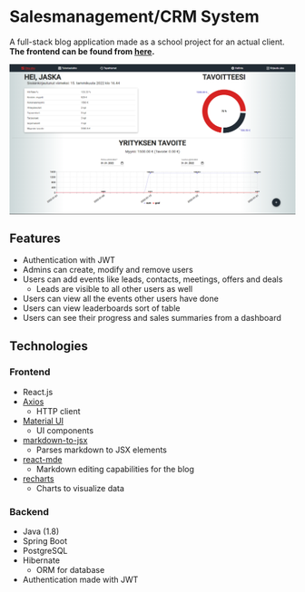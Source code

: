 # Salesmanagement/CRM System

A full-stack blog application made as a school project for an actual client. **The frontend can be found from [here](https://github.com/f4irline/salesmanagement-crm-client).**

<div style="display: flex;">
  <img src="./doc/salesmanagement_crm.png" alt="Image of the frontpage" width="768" />
</div>

## Features
- Authentication with JWT
- Admins can create, modify and remove users
- Users can add events like leads, contacts, meetings, offers and deals
    - Leads are visible to all other users as well
- Users can view all the events other users have done
- Users can view leaderboards sort of table
- Users can see their progress and sales summaries from a dashboard

## Technologies
### Frontend
- React.js
- [Axios](https://www.npmjs.com/package/axios)
    - HTTP client
- [Material UI](https://www.npmjs.com/package/@material-ui/core)
    - UI components
- [markdown-to-jsx](https://www.npmjs.com/package/markdown-to-jsx)
    - Parses markdown to JSX elements
- [react-mde](https://www.npmjs.com/package/react-mde)
    - Markdown editing capabilities for the blog
- [recharts](https://recharts.org/en-US/)
    - Charts to visualize data

### Backend
- Java (1.8)
- Spring Boot
- PostgreSQL
- Hibernate
    - ORM for database
- Authentication made with JWT